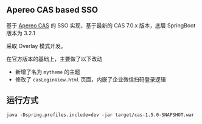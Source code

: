 ## Apereo CAS based SSO

基于 [Apereo CAS](https://apereo.github.io/cas) 的 SSO 实现，基于最新的 CAS 7.0.x 版本，底层 SpringBoot 版本为 3.2.1

采取 Overlay 模式开发。

在官方版本的基础上，主要做了以下改动

- 新增了名为 `mytheme` 的主题
- 修改了 `casLoginView.html` 页面，内嵌了企业微信扫码登录逻辑

## 运行方式

```
java -Dspring.profiles.include=dev -jar target/cas-1.5.0-SNAPSHOT.war
```
